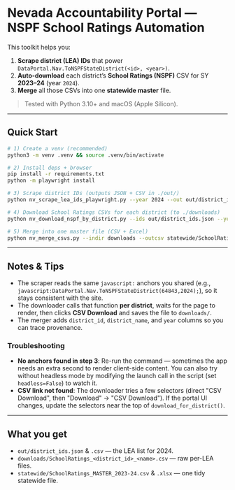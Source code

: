 # Nevada Accountability Portal — NSPF School Ratings Automation

This toolkit helps you:
1. **Scrape district (LEA) IDs** that power `DataPortal.Nav.ToNSPFStateDistrict(<id>, <year>)`.
2. **Auto-download** each district’s **School Ratings (NSPF)** CSV for SY **2023–24** (year `2024`).
3. **Merge** all those CSVs into one **statewide master** file.

> Tested with Python 3.10+ and macOS (Apple Silicon).

---

## Quick Start

```bash
# 1) Create a venv (recommended)
python3 -m venv .venv && source .venv/bin/activate

# 2) Install deps + browser
pip install -r requirements.txt
python -m playwright install

# 3) Scrape district IDs (outputs JSON + CSV in ./out/)
python nv_scrape_lea_ids_playwright.py --year 2024 --out out/district_ids.json

# 4) Download School Ratings CSVs for each district (to ./downloads)
python nv_download_nspf_by_district.py --ids out/district_ids.json --year 2024 --outdir downloads

# 5) Merge into one master file (CSV + Excel)
python nv_merge_csvs.py --indir downloads --outcsv statewide/SchoolRatings_MASTER_2023-24.csv --year 2024
```

---

## Notes & Tips

- The scraper reads the same `javascript:` anchors you shared (e.g., `javascript:DataPortal.Nav.ToNSPFStateDistrict(64843,2024);`), so it stays consistent with the site.
- The downloader calls that function **per district**, waits for the page to render, then clicks **CSV Download** and saves the file to `downloads/`.
- The merger adds `district_id`, `district_name`, and `year` columns so you can trace provenance.

### Troubleshooting
- **No anchors found in step 3**: Re-run the command — sometimes the app needs an extra second to render client-side content. You can also try without headless mode by modifying the launch call in the script (set `headless=False`) to watch it.
- **CSV link not found**: The downloader tries a few selectors (direct "CSV Download", then "Download" → "CSV Download"). If the portal UI changes, update the selectors near the top of `download_for_district()`.

---

## What you get
- `out/district_ids.json` & `.csv` — the LEA list for 2024.
- `downloads/SchoolRatings_<district_id>_<name>.csv` — raw per-LEA files.
- `statewide/SchoolRatings_MASTER_2023-24.csv` & `.xlsx` — one tidy statewide file.
